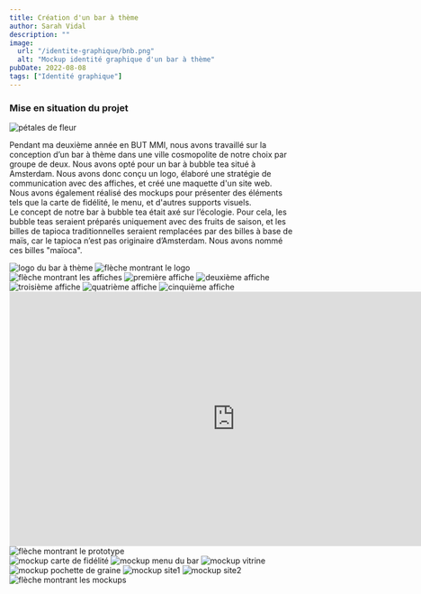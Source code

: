 ```yaml
---
title: Création d'un bar à thème
author: Sarah Vidal
description: ""
image: 
  url: "/identite-graphique/bnb.png"
  alt: "Mockup identité graphique d'un bar à thème"
pubDate: 2022-08-08
tags: ["Identité graphique"]
---
```


<section class="flex flex-col gap-28">

  <section class="flex flex-col md:grid lg:grid-cols-2 lg:justify-between gap-28">
    <div class="flex flex-col gap-6 py-6 items-center lg:items-start">
    <div class="relative">
      <h3 class="text-2xl sm:text-4xl font-passion">Mise en situation du projet</h3>
      <img
          class="w-6 sm:w-8 md:w-10 lg:w-11 left-[99%] sm:left-full bottom-[20%] sm:bottom-[30%] md:bottom-[10%] absolute"
          src="/petales.svg"
          alt="pétales de fleur"
        />
      </div>
      <p class="text-base sm:text-base xl:text-xl text-center lg:text-left">
        Pendant ma deuxième année en BUT MMI, nous avons travaillé sur la conception d’un bar à thème dans une ville cosmopolite de notre choix par groupe de deux. Nous avons opté pour un bar à bubble tea situé à Amsterdam. Nous avons donc conçu un logo, élaboré une stratégie de communication avec des affiches, et créé une maquette d'un site web. Nous avons également réalisé des mockups pour présenter des éléments tels que la carte de fidélité, le menu, et d'autres supports visuels. <br>Le concept de notre bar à bubble tea était axé sur l’écologie. Pour cela, les bubble teas seraient préparés uniquement avec des fruits de saison, et les billes de tapioca traditionnelles seraient remplacées par des billes à base de maïs, car le tapioca n’est pas originaire d’Amsterdam. Nous avons nommé ces billes "maïoca".
      </p>
    </div>
    <div class="flex justify-center items-center relative">
      <img class="w-1/3 lg:w-2/3" src="/projet_bnb/logo.png" alt="logo du bar à thème">
      <img class="absolute w-32 lg2:w-40 top-[80%] right-[78%] hidden lg:block" src="/identite-graphique/fleche-logo.svg" alt="flèche montrant le logo">
    </div>
  </section>

  <section class="grid grid-cols-1 sm:grid-cols-2 lg:grid-cols-5 gap-4 relative">
  <img class="absolute w-80 lg2:w-96 bottom-full right-[65%] pb-5 hidden lg:block" src="/identite-graphique/fleche-affiche.svg" alt="flèche montrant les affiches">
    <img class="w-full" src="/projet_bnb/affiche1.png" alt="première affiche">
    <img class="w-full" src="/projet_bnb/affiche2.png" alt="deuxième affiche">
    <img class="w-full" src="/projet_bnb/affiche3.png" alt="troisième affiche">
    <img class="w-full" src="/projet_bnb/affiche4.png" alt="quatrième affiche">
    <img class="w-full" src="/projet_bnb/affiche5.png" alt="cinquième affiche">
  </section>

  <section class="flex flex-col items-center gap-8 relative">
    <iframe style="border: 1px solid rgba(0, 0, 0, 0.1);" width="800" height="450" src="https://embed.figma.com/proto/KpApDX26HSbsly9G2KC7IQ/BRAYBROOKE-VIDAL?node-id=420-419&scaling=scale-down&content-scaling=fixed&page-id=76%3A566&starting-point-node-id=420%3A496&embed-host=share" allowfullscreen></iframe>
    <img class="absolute w-48 lg2:w-64 lg:left-[85%] lg2:left-[80%] lg:bottom-[74%] lg2:bottom-[62%] hidden lg:block" src="/identite-graphique/fleche-proto.svg" alt="flèche montrant le prototype">
  </section>

  <section class="grid grid-cols-1 sm:grid-cols-2 lg:grid-cols-3 gap-8 relative">
    <img class="w-full" src="/projet_bnb/carte_fidelite.png" alt="mockup carte de fidélité">
    <img class="w-full" src="/projet_bnb/menu_stand.png" alt="mockup menu du bar">
    <img class="w-full" src="/projet_bnb/mockup_vitrine.png" alt="mockup vitrine">
    <img class="w-full" src="/projet_bnb/pochette_graine.png" alt="mockup pochette de graine">
    <img class="w-full" src="/projet_bnb/mockup_site2.png" alt="mockup site1">
    <img class="w-full" src="/projet_bnb/mockup_site.png" alt="mockup site2">
  <img class="absolute w-48 lg2:w-64 left-[10%] bottom-full pb-2 hidden lg:block" src="/identite-graphique/fleche-mockups.svg" alt="flèche montrant les mockups">
  </section>

</section>